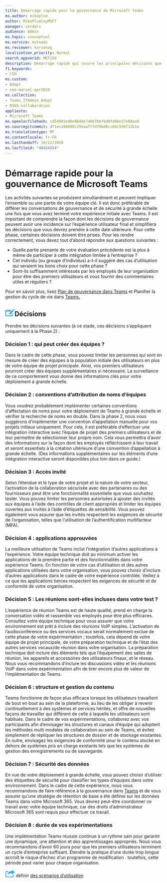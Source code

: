 ```yaml
---
title: Démarrage rapide pour la gouvernance de Microsoft Teams
ms.author: mikeplum
author: MikePlumleyMSFT
manager: serdars
audience: Admin
ms.topic: conceptual
ms.service: msteams
ms.reviewer: karuanag
localization_priority: Normal
search.appverid: MET150
description: Démarrage rapide qui couvre les principales décisions que vous devrez prendre pour la phase 2 de votre plan d’adoption de Microsoft Teams.
f1.keywords:
- CSH
ms.custom:
- Adopt
- seo-marvel-apr2020
ms.collection:
- Teams_ITAdmin_Adopt
- M365-collaboration
appliesto:
- Microsoft Teams
ms.openlocfilehash: cd54902e00e984de740b7bbf6d0fd96e37e88aa9
ms.sourcegitcommit: df1eca90090c29eaaf7fd79bd8cc84c556f12b1e
ms.translationtype: MT
ms.contentlocale: fr-FR
ms.lasthandoff: 10/12/2020
ms.locfileid: "48424554"
---
```

# <a name="governance-quick-start-for-microsoft-teams"></a>Démarrage rapide pour la gouvernance de Microsoft Teams

Les activités suivantes se produisent simultanément et peuvent impliquer l’ensemble ou une partie de votre équipe clé. Il est donc préférable de différer les conversations de gouvernance et de sécurité à grande échelle une fois que vous avez terminé votre expérience initiale avec Teams. Il est important de comprendre la façon dont les décisions de gouvernance peuvent avoir une incidence sur l’expérience utilisateur final et simplifiera les décisions que vous devrez prendre à cette date ultérieure. Pour cette phase, certaines décisions doivent être prises. Pour les rendre correctement, vous devez tout d’abord répondre aux questions suivantes :

- Quelle partie prenante de votre évaluation précédente est la plus à même de participer à cette intégration limitée à l’entreprise ?
- Cet individu (ou groupe d’individus) a-t-il suggéré des cas d’utilisation qui seraient les bons choix pour cette phase ?  
- Sont-ils suffisamment intéressés par les employés de leur organisation pour être des premiers utilisateurs et vous fournir des commentaires utiles et réguliers ? 

Pour en savoir plus, lisez [Plan de gouvernance dans Teams](plan-teams-governance.md) et Planifier la gestion du cycle de vie dans [Teams.](plan-teams-lifecycle.md)

## <a name="an-icon-representing-a-decision-pointdecisions"></a>![Icône montrant les points de décision](media/teams-adoption-decision-icon.png)Décisions

Prendre les décisions suivantes (à ce stade, ces décisions s’appliquent uniquement à la Phase 2) :

### <a name="decision-1-who-can-create-teams"></a>Décision 1 : qui peut créer des équipes ? 

Dans le cadre de cette phase, vous pouvez limiter les personnes qui sont en mesure de créer des équipes à la population initiale des utilisateurs en plus de votre équipe de projet principale. Ainsi, vos premiers utilisateurs pourront créer des équipes supplémentaires si nécessaire. La surveillance de ce comportement vous donne des informations clés pour votre déploiement à grande échelle.

### <a name="decision-2-teams-naming-conventions"></a>Décision 2 : conventions d’attribution de noms d’équipes 

Vous voudrez probablement implémenter certaines conventions d’affectation de noms pour votre déploiement de Teams à grande échelle et vérifier la recherche de noms en double. Dans la phase 2, nous vous suggérons d’implémenter une convention d’appellation manuelle pour vos projets initiaux uniquement. Pour cela, il est préférable d’effectuer une intégration interactive avec l’équipe de projet des premiers utilisateurs et de leur permettre de sélectionner leur propre nom. Cela vous permettra d’avoir des informations sur la façon dont les employés réfléchissent à leur travail et seront essentiels à la création ultérieure d’une convention d’appellation à grande échelle. (Des informations supplémentaires sur les éléments d’une intégration interactive seront disponibles plus loin dans ce guide.)

### <a name="decision-3-guest-access"></a>Décision 3 : Accès invité

Selon l’étendue et le type de votre projet et la nature de votre secteur, l’activation de la collaboration sécurisée avec des partenaires ou des fournisseurs peut être une fonctionnalité essentielle que vous souhaitez tester. Vous pouvez limiter les personnes autorisées à ajouter des invités aux équipes à l’aide des contrôles de client appropriés et limiter les équipes ouvertes aux invités à l’aide d’étiquettes de sensibilité. Vous pouvez également vous assurer que les invités respectent les exigences de sécurité de l’organisation, telles que l’utilisation de l’authentification multifacteur (MFA).

### <a name="decision-4-approved-apps"></a>Décision 4 : applications approuvées

La meilleure utilisation de Teams inclut l’intégration d’autres applications à l’expérience. Votre équipe technique doit au minimum activer les applications de la première partie et des fonctionnalités dans votre expérience Teams. En fonction de votre cas d’utilisation et des autres applications utilisées dans votre organisation, vous pouvez choisir d’inclure d’autres applications dans le cadre de votre expérience contrôlée. Veillez à ce que les applications tierces respectent les exigences de sécurité et de conformité de votre organisation.

### <a name="decision-5-are-meetings-included-in-your-test"></a>Décision 5 : Les réunions sont-elles incluses dans votre test ? 

L’expérience de réunion Teams est de haute qualité, prend en charge la conversation vidéo et rassemble vos employés pour être plus efficaces. Consultez votre équipe technique pour vous assurer que votre environnement est prêt à inclure des réunions VoIP simples. L’activation de l’audioconférence ou des services vocaux serait normalement exclue de cette phase de votre expérimentation ; toutefois, cela dépend de votre équipe de projet principale, de votre préparation technique et de l’état des autres services vocaux/de réunion dans votre organisation. La préparation technique doit inclure des éléments tels que l’équipement des salles de réunion, les appareils et accessoires des utilisateurs finaux, et le réseau. Nous vous recommandons d’inclure les discussions vidéo et les réunions VoIP dans votre expérimentation afin de tirer encore plus de valeur de l’implémentation de Teams. 

### <a name="decision-6-content-management-and-structure"></a>Décision 6 : structure et gestion du contenu
Teams fonctionne de façon plus efficace lorsque les utilisateurs travaillent de bout en bout au sein de la plateforme, au lieu de les obliger à revenir continuellement à des systèmes et services hérités, et offre de nouvelles façons de travailler qui diffèrent de celle à laquelle les utilisateurs sont habitués. Dans le cadre de vos expérimentations, collaborez avec vos participants afin d’envisager les structures et canaux d’équipe qui adoptent les méthodes multi modales de collaboration au sein de Teams, et évitez simplement de répliquer les structures de dossier et de stockage existantes. En outre, envisagez les exigences de conformité pour le contenu stocké en dehors de systèmes pris en charge existants tels que les systèmes de gestion des enregistrements ou de sauvegarde.

### <a name="decision-7--data-security"></a>Décision 7 : Sécurité des données

En vue de votre déploiement à grande échelle, vous pouvez choisir d’utiliser des étiquettes de sécurité pour classifier les types d’équipes dans votre environnement. Dans le cadre de cette expérience, nous vous recommandons de faire référence à la gouvernance dans [Teams](plan-teams-governance.md) et de vous assurer qu’une stratégie de rétention de base a été définie sur les données Teams dans votre Microsoft 365. Vous devrez peut-être coordonner ce travail avec votre équipe technique, car des droits d’administrateur Microsoft 365 sont requis pour effectuer ce travail.

### <a name="decision-8-length-of-your-experiment"></a>Décision 8 : durée de vos expérimentations

Une implémentation Teams réussie continue à un rythme sain pour garantir une dynamique, une attention et des apprentissages appropriés. Nous vous recommandons d’avoir 60 jours pour que les premiers utilisateurs terminent un cycle d’entreprise suffisant. Étendre la pratique d’une durée trop longue accroît le risque d’échec d’un programme de modification . toutefois, cette période peut varier pour chaque organisation.  

![Icône représentant l’étape suivante : ](media/teams-adoption-next-icon.png) définir [des scénarios d’utilisation](teams-adoption-define-usage-scenarios.md)

